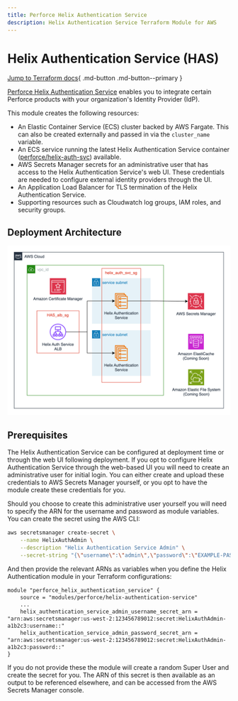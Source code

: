 ```yaml
---
title: Perforce Helix Authentication Service
description: Helix Authentication Service Terraform Module for AWS
---
```


# Helix Authentication Service (HAS)

[Jump to Terraform docs](./terraform-docs.md){ .md-button .md-button--primary }

[Perforce Helix Authentication Service](https://www.perforce.com/downloads/helix-authentication-service) enables you to integrate certain Perforce products with your organization's Identity Provider (IdP).

This module creates the following resources:

- An Elastic Container Service (ECS) cluster backed by AWS Fargate. This can also be created externally and passed in via the `cluster_name` variable.
- An ECS service running the latest Helix Authentication Service container ([perforce/helix-auth-svc](https://hub.docker.com/r/perforce/helix-auth-svc)) available.
- AWS Secrets Manager secrets for an administrative user that has access to the Helix Authentication Service's web UI. These credentials are needed to configure external identity providers through the UI.
- An Application Load Balancer for TLS termination of the Helix Authentication Service.
- Supporting resources such as Cloudwatch log groups, IAM roles, and security groups.

## Deployment Architecture
![Helix Authentication Service Module Architecture](../../../media/images/helix-auth-service-architecture.png)

## Prerequisites

The Helix Authentication Service can be configured at deployment time or through the web UI following deployment. If you opt to configure Helix Authentication Service through the web-based UI you will need to create an administrative user for initial login. You can either create and upload these credentials to AWS Secrets Manager yourself, or you opt to have the module create these credentials for you.

Should you choose to create this administrative user yourself you will need to specify the ARN for the username and password as module variables. You can create the secret using the AWS CLI:

```bash
aws secretsmanager create-secret \
    --name HelixAuthAdmin \
    --description "Helix Authentication Service Admin" \
    --secret-string "{\"username\":\"admin\",\"password\":\"EXAMPLE-PASSWORD\"}"
```

And then provide the relevant ARNs as variables when you define the Helix Authentication module in your Terraform configurations:

```hcl
module "perforce_helix_authentication_service" {
    source = "modules/perforce/helix-authentication-service"
    ...
    helix_authentication_service_admin_username_secret_arn = "arn:aws:secretsmanager:us-west-2:123456789012:secret:HelixAuthAdmin-a1b2c3:username::"
    helix_authentication_service_admin_password_secret_arn = "arn:aws:secretsmanager:us-west-2:123456789012:secret:HelixAuthAdmin-a1b2c3:password::"
}
```

If you do not provide these the module will create a random Super User and create the secret for you. The ARN of this secret is then available as an output to be referenced elsewhere, and can be accessed from the AWS Secrets Manager console.
